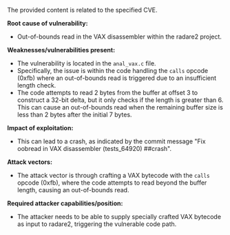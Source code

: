 The provided content is related to the specified CVE.

**Root cause of vulnerability:**
- Out-of-bounds read in the VAX disassembler within the radare2 project.

**Weaknesses/vulnerabilities present:**
- The vulnerability is located in the `anal_vax.c` file.
- Specifically, the issue is within the code handling the `calls` opcode (0xfb) where an out-of-bounds read is triggered due to an insufficient length check.
- The code attempts to read 2 bytes from the buffer at offset 3 to construct a 32-bit delta, but it only checks if the length is greater than 6. This can cause an out-of-bounds read when the remaining buffer size is less than 2 bytes after the initial 7 bytes.

**Impact of exploitation:**
- This can lead to a crash, as indicated by the commit message "Fix oobread in VAX disassembler (tests_64920) ##crash".

**Attack vectors:**
- The attack vector is through crafting a VAX bytecode with the `calls` opcode (0xfb), where the code attempts to read beyond the buffer length, causing an out-of-bounds read.

**Required attacker capabilities/position:**
- The attacker needs to be able to supply specially crafted VAX bytecode as input to radare2, triggering the vulnerable code path.